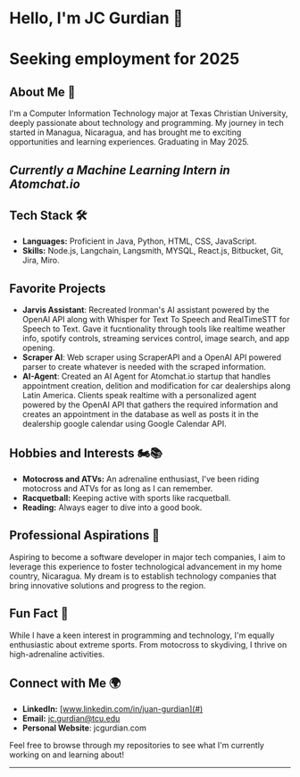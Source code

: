 # Hello, I'm JC Gurdian 👋

# Seeking employment for 2025

## About Me 📖
I'm a Computer Information Technology major at Texas Christian University, deeply passionate about technology and programming. My journey in tech started in Managua, Nicaragua, and has brought me to exciting opportunities and learning experiences. Graduating in May 2025.

## *Currently a Machine Learning Intern in Atomchat.io*

## Tech Stack 🛠️
- **Languages:** Proficient in Java, Python, HTML, CSS, JavaScript.
- **Skills:** Node.js, Langchain, Langsmith, MYSQL, React.js, Bitbucket, Git, Jira, Miro.

## Favorite Projects 
- **Jarvis Assistant**: Recreated Ironman's AI assistant powered by the OpenAI API along with Whisper for Text To Speech and RealTimeSTT for Speech to Text. Gave it fucntionality through tools like realtime weather info, spotify controls, streaming services control, image search, and app opening.
- **Scraper AI**: Web scraper using ScraperAPI and a OpenAI API powered parser to create whatever is needed with the scraped information.
- **AI-Agent**: Created an AI Agent for Atomchat.io startup that handles appointment creation, delition and modification for car dealerships along Latin America. Clients speak realtime with a personalized agent powered by the OpenAI API that gathers the required information and creates an appointment in the database as well as posts it in the dealership google calendar using Google Calendar API. 

## Hobbies and Interests 🏍️📚
- **Motocross and ATVs:** An adrenaline enthusiast, I've been riding motocross and ATVs for as long as I can remember.
- **Racquetball:** Keeping active with sports like racquetball.
- **Reading:** Always eager to dive into a good book.

## Professional Aspirations 💼
Aspiring to become a software developer in major tech companies, I aim to leverage this experience to foster technological advancement in my home country, Nicaragua. My dream is to establish technology companies that bring innovative solutions and progress to the region.

## Fun Fact 🌟
While I have a keen interest in programming and technology, I'm equally enthusiastic about extreme sports. From motocross to skydiving, I thrive on high-adrenaline activities.

## Connect with Me 🌍
- **LinkedIn:** [www.linkedin.com/in/juan-gurdian](#)
- **Email:** jc.gurdian@tcu.edu
- **Personal Website**: jcgurdian.com

Feel free to browse through my repositories to see what I'm currently working on and learning about!

---
